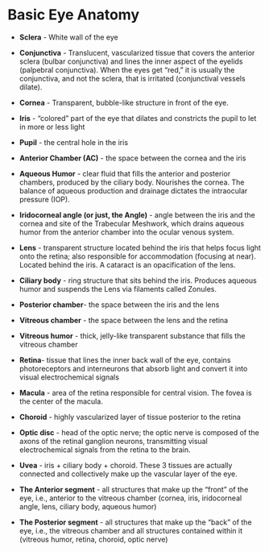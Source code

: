 # Basic Eye Anatomy

- **Sclera** - White wall of the eye

- **Conjunctiva** - Translucent, vascularized tissue that covers
    the anterior sclera (bulbar conjunctiva) and lines the inner aspect
    of the eyelids (palpebral conjunctiva). When the eyes get “red,” it
    is usually the conjunctiva, and not the sclera, that is irritated
    (conjunctival vessels dilate).

- **Cornea** - Transparent, bubble-like structure in front of the
    eye.

- **Iris** - “colored” part of the eye that dilates and constricts
    the pupil to let in more or less light

- **Pupil** - the central hole in the iris

- **Anterior Chamber (AC)** - the space between the cornea and the
    iris

- **Aqueous Humor** - clear fluid that fills the anterior and
    posterior chambers, produced by the ciliary body. Nourishes the
    cornea. The balance of aqueous production and drainage dictates the
    intraocular pressure (IOP).

- **Iridocorneal angle (or just, the Angle)** - angle between the
    iris and the cornea and site of the Trabecular Meshwork, which
    drains aqueous humor from the anterior chamber into the ocular
    venous system.

- **Lens** - transparent structure located behind the iris that
    helps focus light onto the retina; also responsible for
    accommodation (focusing at near). Located behind the iris. A
    cataract is an opacification of the lens.

- **Ciliary body** - ring structure that sits behind the iris.
    Produces aqueous humor and suspends the Lens via filaments called
    Zonules.

- **Posterior chamber**- the space between the iris and the lens

- **Vitreous chamber** - the space between the lens and the retina

- **Vitreous humor** - thick, jelly-like transparent substance that
    fills the vitreous chamber

- **Retina**- tissue that lines the inner back wall of the eye,
    contains photoreceptors and interneurons that absorb light and
    convert it into visual electrochemical signals

- **Macula** - area of the retina responsible for central vision.
    The fovea is the center of the macula.

- **Choroid** - highly vascularized layer of tissue posterior to
    the retina

- **Optic disc** - head of the optic nerve; the optic nerve is
    composed of the axons of the retinal ganglion neurons, transmitting
    visual electrochemical signals from the retina to the brain.

- **Uvea** - iris + ciliary body + choroid. These 3 tissues are
    actually connected and collectively make up the vascular layer of
    the eye.

- **The Anterior segment** - all structures that make up the
    “front” of the eye, i.e., anterior to the vitreous chamber (cornea,
    iris, iridocorneal angle, lens, ciliary body, aqueous humor)

- **The Posterior segment** - all structures that make up the
    “back” of the eye, i.e., the vitreous chamber and all structures
    contained within it (vitreous humor, retina, choroid, optic nerve)
